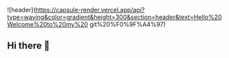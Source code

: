 ![header](https://capsule-render.vercel.app/api?type=waving&color=gradient&height=300&section=header&text=Hello%20Welcome%20to%20my%20 git%20%F0%9F%A4%97)

## Hi there 👋

<!--
**daeunki2/daeunki2** is a ✨ _special_ ✨ repository because its `README.md` (this file) appears on your GitHub profile.

Here are some ideas to get you started:

- 🔭 I’m currently working on ...
- 🌱 I’m currently learning ...
- 👯 I’m looking to collaborate on ...
- 🤔 I’m looking for help with ...
- 💬 Ask me about ...
- 📫 How to reach me: ...
- 😄 Pronouns: ...
- ⚡ Fun fact: ...
-->

